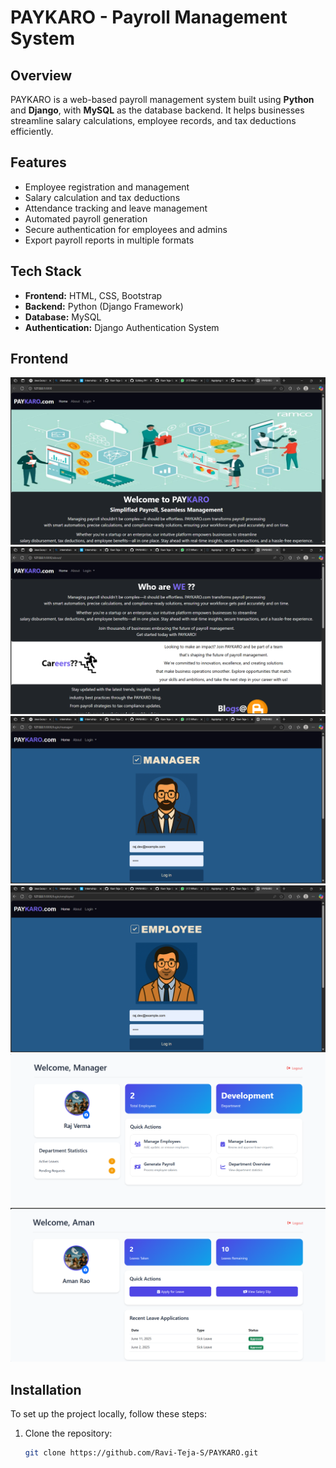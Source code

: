 # PAYKARO - Payroll Management System

## Overview
PAYKARO is a web-based payroll management system built using **Python** and **Django**, with **MySQL** as the database backend. It helps businesses streamline salary calculations, employee records, and tax deductions efficiently.

## Features
- Employee registration and management
- Salary calculation and tax deductions
- Attendance tracking and leave management
- Automated payroll generation
- Secure authentication for employees and admins
- Export payroll reports in multiple formats

## Tech Stack
- **Frontend:** HTML, CSS, Bootstrap
- **Backend:** Python (Django Framework)
- **Database:** MySQL
- **Authentication:** Django Authentication System

## Frontend
![Image 1](https://github.com/Ravi-Teja-S/PAYKARO/blob/main/mysite/media/Screenshot%202025-06-07%20121817.png?raw=true)
![Image 2](https://github.com/Ravi-Teja-S/PAYKARO/blob/main/mysite/media/Screenshot%202025-06-07%20122322.png?raw=true)
![Image 3](https://github.com/Ravi-Teja-S/PAYKARO/blob/main/mysite/media/Screenshot%202025-06-07%20122335.png?raw=true
)
![Image 4](https://github.com/Ravi-Teja-S/PAYKARO/blob/main/mysite/media/Screenshot%202025-06-07%20122345.png?raw=true
)
![Image 5](https://github.com/Ravi-Teja-S/PAYKARO/blob/main/mysite/media/Screenshot%202025-06-03%20153026.png?raw=true
)
![Image 6](https://github.com/Ravi-Teja-S/PAYKARO/blob/main/mysite/media/Screenshot%202025-06-03%20152623.png?raw=true)

## Installation
To set up the project locally, follow these steps:

1. Clone the repository:
   ```bash
   git clone https://github.com/Ravi-Teja-S/PAYKARO.git
